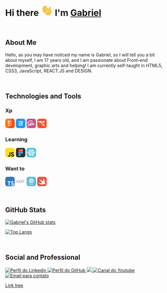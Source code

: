 # Hi there <img src=".GitHub/Hi.gif" width="38px"> I'm [Gabriel](https://stwgabriel.github.io/StwGabriel/)

<br>

## About Me

Hello, as you may have noticed my name is Gabriel, so I will tell you a bit about myself, I am 17 years old, and I am passionate about Front-end development, graphic arts and helping! I am currently self-taught in HTML5, CSS3, JavaScript, REACT.JS and DESIGN.


<br>

## Technologies and Tools

### Xp

<code><img title='HTML5' height="30" src=".GitHub/html5.svg"></code>
<code><img title='CSS3'  height="30" src=".GitHub/css3.svg"></code>
<code><img title='Sass'  height="30" src=".GitHub/sass.svg"></code>
<code><img title='Git'   height="30" src=".GitHub/git.svg"></code>

### Learning

<code><img title='Javascript' height="30" src=".GitHub/javascript.svg"></code>
<code><img title='Figma' height="30" src=".GitHub/figma.svg"></code>
<code><img title='React' height="30" src=".GitHub/react.svg"></code>


### Want to

<code><img title='Typescript' height="30" src=".GitHub/typescript.svg"></code>
<code><img title='Next.Js' height="30" src=".GitHub/next.svg"></code>
<code><img title='React Native' alt='React Native' height="30" src=".GitHub/react-native.svg"></code>
<code><img title='Swift' height="30" src=".GitHub/swift.svg"></code>

<br>

## GitHub Stats

[![Gabriel's GitHub stats](https://github-readme-stats.vercel.app/api?username=StwGabriel&show_icons=true&theme=dark)](https://github.com/StwGabriel/github-readme-stats)

[![Top Langs](https://github-readme-stats.vercel.app/api/top-langs/?username=StwGabriel&layout=compact&theme=dark)](https://github.com/StwGabriel/github-readme-stats)

<br>

## Social and Professional

<a href='https://www.linkedin.com/in/stwgabriel/'> <img title='Perfil do Linkedin' src='https://img.shields.io/badge/LinkedIn-0077B5?style=for-the-badge&logo=linkedin&logoColor=white'/> </a>
<a href='https://github.com/StwGabriel'> <img title='Perfil do GitHub' src='https://img.shields.io/badge/GitHub-100000?style=for-the-badge&logo=github&logoColor=white'/> </a>
<a href='https://www.instagram.com/stwgabriel/'> <img src='https://img.shields.io/badge/Instagram-E4405F?style=for-the-badge&logo=instagram&logoColor=white' /> </a>
<a href='https://www.youtube.com/channel/UCQdFFC-ZOxK7hfsdq5qQ--g'><img title='Canal do Youtube' src='https://img.shields.io/badge/YouTube-FF0000?style=for-the-badge&logo=youtube&logoColor=white'/> </a>
<a href='mailto:gabbrielsilvactt@gmail.com?Subject=Vim%20Pelo%20GitHub'><img title='Email para contato' src='https://img.shields.io/badge/Gmail-D14836?style=for-the-badge&logo=gmail&logoColor=white'/> </a>

[ Link tree ](https://bit.ly/StwGabriel)
